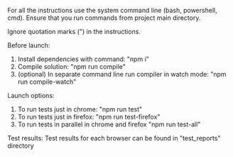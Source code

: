 For all the instructions use the system command line (bash, powershell, cmd).
Ensure that you run commands from project main directory.

Ignore quotation marks (") in the instructions.

Before launch:
1. Install dependencies with command: "npm i"
2. Compile solution: "npm run compile"
3. (optional) In separate command line run compiler in watch mode: "npm run compile-watch"

Launch options:
1. To run tests just in chrome: "npm run test"
2. To run tests just in firefox: "npm run test-firefox"
3. To run tests in parallel in chrome and firefox "npm run test-all"

Test results:
Test results for each browser can be found in "test_reports" directory
